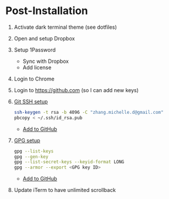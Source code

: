 # Post-Installation

1. Activate dark terminal theme (see dotfiles)
1. Open and setup Dropbox
1. Setup 1Password
    - Sync with Dropbox
    - Add license
1. Login to Chrome
1. Login to <https://github.com> (so I can add new keys)
1. [Git SSH setup](https://help.github.com/articles/generating-a-new-ssh-key-and-adding-it-to-the-ssh-agent/)
    ```sh
    ssh-keygen -t rsa -b 4096 -C "zhang.michelle.d@gmail.com"
    pbcopy < ~/.ssh/id_rsa.pub
    ```

    - [Add to GitHub](https://github.com/settings/keys)

1. [GPG setup](https://help.github.com/articles/generating-a-new-gpg-key/)
    ```sh
    gpg --list-keys
    gpg --gen-key
    gpg --list-secret-keys --keyid-format LONG
    gpg --armor --export <GPG key ID>
    ```

    - [Add to GitHub](https://github.com/settings/keys)

1. Update iTerm to have unlimited scrollback
